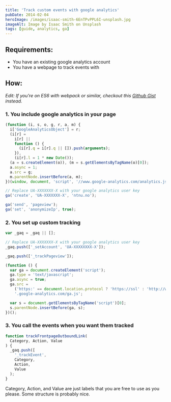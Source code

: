 ```yaml
---
title: 'Track custom events with google analytics'
pubDate: 2014-02-04
heroImage: /images/isaac-smith-6EnTPvPPL6I-unsplash.jpg
imageAlt: Image by Isaac Smith on Unsplash
tags: [guide, analytics, ga]
---
```


## Requirements:

- You have an existing google analytics account
- You have a webpage to track events with

## How:

_Edit: If you're on ES6 with webpack or similar, checkout this [Github Gist](https://gist.github.com/tomfa/fc334a7e69f6289d81168b31ebe76735) instead._

### 1\. You include google analytics in your page

```js
(function (i, s, o, g, r, a, m) {
  i['GoogleAnalyticsObject'] = r;
  (i[r] =
    i[r] ||
    function () {
      (i[r].q = i[r].q || []).push(arguments);
    }),
    (i[r].l = 1 * new Date());
  (a = s.createElement(o)), (m = s.getElementsByTagName(o)[0]);
  a.async = 1;
  a.src = g;
  m.parentNode.insertBefore(a, m);
})(window, document, 'script', '//www.google-analytics.com/analytics.js', 'ga');

// Replace UA-XXXXXXX-X with your google analytics user key
ga('create', 'UA-XXXXXXX-X', 'ntnu.no');

ga('send', 'pageview');
ga('set', 'anonymizeIp', true);
```

### 2\. You set up custom tracking

```js
var _gaq = _gaq || [];

// Replace UA-XXXXXXX-X with your google analytics user key
_gaq.push(['_setAccount', 'UA-XXXXXXXX-X']);

_gaq.push(['_trackPageview']);

(function () {
  var ga = document.createElement('script');
  ga.type = 'text/javascript';
  ga.async = true;
  ga.src =
    ('https:' == document.location.protocol ? 'https://ssl' : 'http://www') +
    '.google-analytics.com/ga.js';

  var s = document.getElementsByTagName('script')[0];
  s.parentNode.insertBefore(ga, s);
})();
```

### 3\. You call the events when you want them tracked

```js
function trackFrontpageOutboundLink(
  Category, Action, Value
) {
  _gaq.push([
    '_trackEvent',
    Category,
    Action,
    Value
  );
}
```

Category, Action, and Value are just labels that you are free to use as you please.
Some structure is probably nice.

